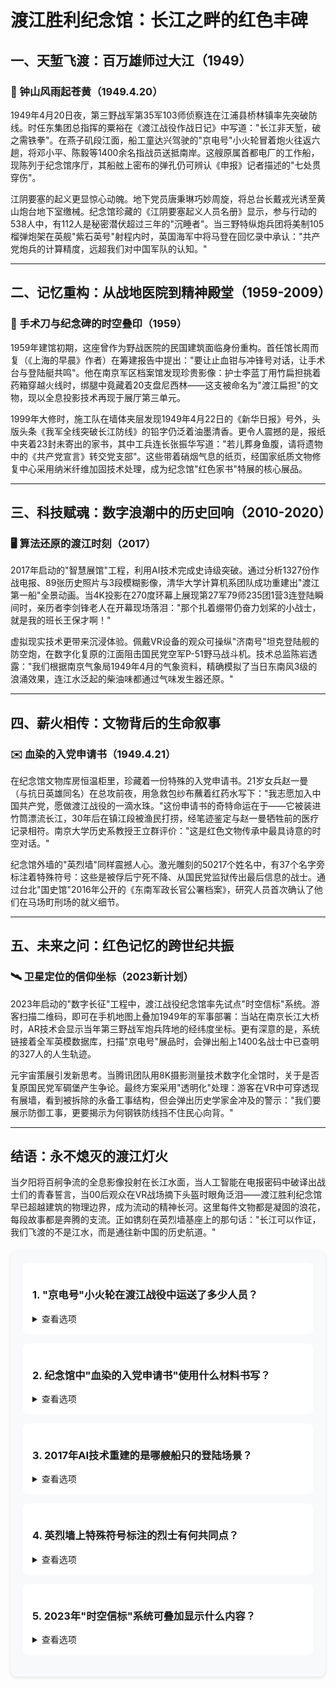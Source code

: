# 渡江胜利纪念馆：长江之畔的红色丰碑

## 一、天堑飞渡：百万雄师过大江（1949）

### 🌊 钟山风雨起苍黄（1949.4.20）

1949年4月20日夜，第三野战军第35军103师侦察连在江浦县桥林镇率先突破防线。时任东集团总指挥的粟裕在《渡江战役作战日记》中写道："长江非天堑，破之需铁拳"。在燕子矶段江面，船工童达兴驾驶的"京电号"小火轮冒着炮火往返六趟，将邓小平、陈毅等1400余名指战员送抵南岸。这艘原属首都电厂的工作船，现陈列于纪念馆序厅，其船舷上密布的弹孔仍可辨认《申报》记者描述的"七处贯穿伤"。

江阴要塞的起义更显惊心动魄。地下党员唐秉琳巧妙周旋，将总台长戴戎光诱至黄山炮台地下室缴械。纪念馆珍藏的《江阴要塞起义人员名册》显示，参与行动的538人中，有112人是秘密潜伏超过三年的"沉睡者"。当三野特纵炮兵团将美制105榴弹炮架在英舰"紫石英号"射程内时，英国海军中将马登在回忆录中承认："共产党炮兵的计算精度，远超我们对中国军队的认知。"

---

## 二、记忆重构：从战地医院到精神殿堂（1959-2009）

### 🏥 手术刀与纪念碑的时空叠印（1959）

1959年建馆初期，这座曾作为野战医院的民国建筑面临身份重构。首任馆长周而复（《上海的早晨》作者）在筹建报告中提出："要让止血钳与冲锋号对话，让手术台与登陆艇共鸣"。他在南京军区档案馆发现珍贵影像：护士李蓝丁用竹扁担挑着药箱穿越火线时，绑腿中竟藏着20支盘尼西林——这支被命名为"渡江扁担"的文物，现以全息投影技术再现于展厅第三单元。

1999年大修时，施工队在墙体夹层发现1949年4月22日的《新华日报》号外，头版头条《我军全线突破长江防线》的铅字仍泛着油墨清香。更令人震撼的是，报纸中夹着23封未寄出的家书，其中工兵连长张振华写道："若儿葬身鱼腹，请将遗物中的《共产党宣言》转交党支部"。这些带着硝烟气息的纸页，经国家纸质文物修复中心采用纳米纤维加固技术处理，成为纪念馆"红色家书"特展的核心展品。

---

## 三、科技赋魂：数字浪潮中的历史回响（2010-2020）

### 🖥️ 算法还原的渡江时刻（2017）

2017年启动的"智慧展馆"工程，利用AI技术完成史诗级突破。通过分析1327份作战电报、89张历史照片与3段模糊影像，清华大学计算机系团队成功重建出"渡江第一船"全景动画。当4K投影在270度环幕上展现第27军79师235团1营3连登陆瞬间时，亲历者李剑锋老人在开幕现场落泪："那个扎着绷带仍奋力划桨的小战士，就是我的班长王保才啊！"

虚拟现实技术更带来沉浸体验。佩戴VR设备的观众可操纵"济南号"坦克登陆舰的防空炮，在数字化复原的江面阻击国民党空军P-51野马战斗机。技术总监陈岩透露："我们根据南京气象局1949年4月的气象资料，精确模拟了当日东南风3级的浪涌效果，连江水泛起的柴油味都通过气味发生器还原。"

---

## 四、薪火相传：文物背后的生命叙事

### ✉️ 血染的入党申请书（1949.4.21）

在纪念馆文物库房恒温柜里，珍藏着一份特殊的入党申请书。21岁女兵赵一曼（与抗日英雄同名）在总攻前夜，用急救包纱布蘸着红药水写下："我志愿加入中国共产党，愿做渡江战役的一滴水珠。"这份申请书的奇特命运在于——它被装进竹筒漂流长江，30年后在镇江段被渔民打捞，经笔迹鉴定与赵一曼牺牲前的医疗记录相符。南京大学历史系教授王立群评价："这是红色文物传承中最具诗意的时空对话。"

纪念馆外墙的"英烈墙"同样震撼人心。激光雕刻的50217个姓名中，有37个名字旁标注着特殊符号：这些是被俘后宁死不降、从国民党监狱传出最后信息的战士。通过台北"国史馆"2016年公开的《东南军政长官公署档案》，研究人员首次确认了他们在马场町刑场的就义细节。

---

## 五、未来之问：红色记忆的跨世纪共振

### 🛰️ 卫星定位的信仰坐标（2023新计划）

2023年启动的"数字长征"工程中，渡江战役纪念馆率先试点"时空信标"系统。游客扫描二维码，即可在手机地图上叠加1949年的军事部署：当站在南京长江大桥时，AR技术会显示当年第三野战军炮兵阵地的经纬度坐标。更有深意的是，系统链接着全军英模数据库，扫描"京电号"展品时，会弹出船上1400名战士中已查明的327人的人生轨迹。

元宇宙策展引发新思考。当腾讯团队用8K摄影测量技术数字化全馆时，关于是否复原国民党军碉堡产生争论。最终方案采用"透明化"处理：游客在VR中可穿透现有展墙，看到被拆除的永备工事结构，但会弹出历史学家金冲及的警示："我们要展示防御工事，更要揭示为何钢铁防线挡不住民心向背。"

---

## 结语：永不熄灭的渡江灯火

当夕阳将百舸争流的全息影像投射在长江水面，当人工智能在电报密码中破译出战士们的青春誓言，当00后观众在VR战场摘下头盔时眼角泛泪——渡江胜利纪念馆早已超越建筑的物理边界，成为流动的精神长河。这里每件文物都是凝固的浪花，每段故事都是奔腾的支流。正如镌刻在英烈墙基座上的那句话："长江可以作证，我们飞渡的不是江水，而是通往新中国的历史航道。"

<style>
.quiz-box {
  background: #f8f9fa;
  border-radius: 10px;
  padding: 20px;
  margin: 20px 0;
  box-shadow: 0 2px 5px rgba(0,0,0,0.1);
}

.quiz-question {
  background: white;
  border-radius: 8px;
  padding: 15px;
  margin-bottom: 15px;
}

.quiz-option {
  display: block;
  padding: 10px;
  margin: 5px 0;
  border: 1px solid #ddd;
  border-radius: 5px;
  cursor: pointer;
}

.quiz-option:hover {
  background: #f0f0f0;
}

.quiz-answer {
  margin-top: 10px;
  padding: 10px;
  border-radius: 5px;
  background: #e8f5e9;
  color: #2e7d32;
}
</style>

<div class="quiz-box">
  <div class="quiz-question">
    <h3>1. "京电号"小火轮在渡江战役中运送了多少人员？</h3>
    <details>
      <summary>查看选项</summary>
      <div class="quiz-option">A. 800人</div>
      <div class="quiz-option">B. 1400人</div>
      <div class="quiz-option">C. 2000人</div>
      <div class="quiz-option">D. 500人</div>
      <details>
        <summary>查看答案</summary>
        <div class="quiz-answer">正确答案是 B. 1400人（包括邓小平、陈毅等重要指挥人员）</div>
      </details>
    </details>
  </div>

  <div class="quiz-question">
    <h3>2. 纪念馆中"血染的入党申请书"使用什么材料书写？</h3>
    <details>
      <summary>查看选项</summary>
      <div class="quiz-option">A. 钢笔墨水</div>
      <div class="quiz-option">B. 红药水</div>
      <div class="quiz-option">C. 木炭</div>
      <div class="quiz-option">D. 朱砂</div>
      <details>
        <summary>查看答案</summary>
        <div class="quiz-answer">正确答案是 B. 红药水（用急救包纱布蘸写，装竹筒漂流长江）</div>
      </details>
    </details>
  </div>

  <div class="quiz-question">
    <h3>3. 2017年AI技术重建的是哪艘船只的登陆场景？</h3>
    <details>
      <summary>查看选项</summary>
      <div class="quiz-option">A. 济南号</div>
      <div class="quiz-option">B. 京电号</div>
      <div class="quiz-option">C. 渡江第一船</div>
      <div class="quiz-option">D. 紫石英号</div>
      <details>
        <summary>查看答案</summary>
        <div class="quiz-answer">正确答案是 C. 渡江第一船（第27军79师235团1营3连）</div>
      </details>
    </details>
  </div>

  <div class="quiz-question">
    <h3>4. 英烈墙上特殊符号标注的烈士有何共同点？</h3>
    <details>
      <summary>查看选项</summary>
      <div class="quiz-option">A. 牺牲时不满18岁</div>
      <div class="quiz-option">B. 被俘后坚贞不屈</div>
      <div class="quiz-option">C. 留下遗书</div>
      <div class="quiz-option">D. 获得战斗英雄称号</div>
      <details>
        <summary>查看答案</summary>
        <div class="quiz-answer">正确答案是 B. 被俘后坚贞不屈（根据台北档案确认刑场就义细节）</div>
      </details>
    </details>
  </div>

  <div class="quiz-question">
    <h3>5. 2023年"时空信标"系统可叠加显示什么内容？</h3>
    <details>
      <summary>查看选项</summary>
      <div class="quiz-option">A. 未来城市规划</div>
      <div class="quiz-option">B. 1949年军事部署</div>
      <div class="quiz-option">C. 长江生态数据</div>
      <div class="quiz-option">D. 经济开发区位</div>
      <details>
        <summary>查看答案</summary>
        <div class="quiz-answer">正确答案是 B. 1949年军事部署（AR技术展现历史坐标）</div>
      </details>
    </details>
  </div>
</div>